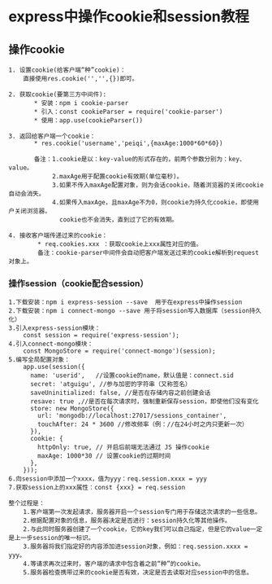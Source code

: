 # express中操作cookie和session教程

## 操作cookie

    1. 设置cookie(给客户端“种”cookie)：
        直接使用res.cookie('','',{})即可。
        
    2. 获取cookie(要第三方中间件):
           * 安装：npm i cookie-parser
           * 引入：const cookieParser = require('cookie-parser')
           * 使用：app.use(cookieParser())
    
    3. 返回给客户端一个cookie：
           * res.cookie('username','peiqi',{maxAge:1000*60*60})
           
           备注：1.cookie是以：key-value的形式存在的，前两个参数分别为：key、value。
                2.maxAge用于配置cookie有效期(单位毫秒)。
                3.如果不传入maxAge配置对象，则为会话cookie，随着浏览器的关闭cookie自动会消失。
                4.如果传入maxAge，且maxAge不为0，则cookie为持久化cookie，即使用户关闭浏览器，
                  cookie也不会消失，直到过了它的有效期。
    
    4. 接收客户端传递过来的cookie：
            * req.cookies.xxx ：获取cookie上xxx属性对应的值。
            备注：cookie-parser中间件会自动把客户端发送过来的cookie解析到request对象上。

### 操作session（cookie配合session）

    1.下载安装：npm i express-session --save  用于在express中操作session
    2.下载安装：npm i connect-mongo --save 用于将session写入数据库（session持久化）
    3.引入express-session模块：
        const session = require('express-session');
    4.引入connect-mongo模块：
        const MongoStore = require('connect-mongo')(session);
    5.编写全局配置对象：
        app.use(session({
          name: 'userid',   //设置cookie的name，默认值是：connect.sid
          secret: 'atguigu', //参与加密的字符串（又称签名）
          saveUninitialized: false, //是否在存储内容之前创建会话
          resave: true ,//是否在每次请求时，强制重新保存session，即使他们没有变化
          store: new MongoStore({
            url: 'mongodb://localhost:27017/sessions_container',
            touchAfter: 24 * 3600 //修改频率（例：//在24小时之内只更新一次）
          }),
          cookie: {
            httpOnly: true, // 开启后前端无法通过 JS 操作cookie
            maxAge: 1000*30 // 设置cookie的过期时间
          },
        }));
    6.向session中添加一个xxxx，值为yyy：req.session.xxxx = yyy
    7.获取session上的xxx属性：const {xxx} = req.session

    整个过程是：
        1.客户端第一次发起请求，服务器开启一个session专门用于存储这次请求的一些信息。
        2.根据配置对象的信息，服务器决定是否进行：session持久化等其他操作。
        2.与此同时服务器创建了一个cookie，它的key我们可以自己指定，但是它的value一定是上一步session的唯一标识。
        3.服务器将我们指定好的内容添加进session对象，例如：req.session.xxxx = yyy。
        4.等请求再次过来时，客户端的请求中包含着之前“种”的cookie。
        5.服务器检查携带过来的cookie是否有效，决定是否去读取对应session中的信息。
